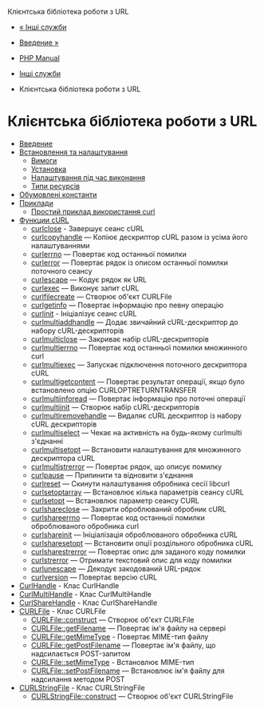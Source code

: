 Клієнтська бібліотека роботи з URL

-   [« Інші служби](refs.remote.other.md)
    
-   [Введение »](intro.curl.md)
    
-   [PHP Manual](index.md)
    
-   [Інші служби](refs.remote.other.md)
    
-   Клієнтська бібліотека роботи з URL
    

# Клієнтська бібліотека роботи з URL

-   [Введение](intro.curl.md)
-   [Встановлення та налаштування](curl.setup.md)
    -   [Вимоги](curl.requirements.md)
    -   [Установка](curl.installation.md)
    -   [Налаштування під час виконання](curl.configuration.md)
    -   [Типи ресурсів](curl.resources.md)
-   [Обумовлені константи](curl.constants.md)
-   [Приклади](curl.examples.md)
    -   [Простий приклад використання curl](curl.examples-basic.html)
-   [Функции cURL](ref.curl.md)
    -   [curlclose](function.curl-close.html) - Завершує сеанс cURL
    -   [curlcopyhandle](function.curl-copy-handle.html) — Копіює дескриптор cURL разом із усіма його налаштуваннями
    -   [curlerrno](function.curl-errno.html) — Повертає код останньої помилки
    -   [curlerror](function.curl-error.html) — Повертає рядок із описом останньої помилки поточного сеансу
    -   [curlescape](function.curl-escape.html) — Кодує рядок як URL
    -   [curlexec](function.curl-exec.html) — Виконує запит cURL
    -   [curlfilecreate](function.curl-file-create.html) — Створює об'єкт CURLFile
    -   [curlgetinfo](function.curl-getinfo.html) — Повертає інформацію про певну операцію
    -   [curlinit](function.curl-init.html) - Ініціалізує сеанс cURL
    -   [curlmultiaddhandle](function.curl-multi-add-handle.html) — Додає звичайний cURL-дескриптор до набору cURL-дескрипторів
    -   [curlmulticlose](function.curl-multi-close.html) — Закриває набір cURL-дескрипторів
    -   [curlmultierrno](function.curl-multi-errno.html) — Повертає код останньої помилки множинного curl
    -   [curlmultiexec](function.curl-multi-exec.html) — Запускає підключення поточного дескриптора cURL
    -   [curlmultigetcontent](function.curl-multi-getcontent.html) — Повертає результат операції, якщо було встановлено опцію CURLOPTRETURNTRANSFER
    -   [curlmultiinforead](function.curl-multi-info-read.html) — Повертає інформацію про поточні операції
    -   [curlmultiinit](function.curl-multi-init.html) — Створює набір cURL-дескрипторів
    -   [curlmultiremovehandle](function.curl-multi-remove-handle.html) — Видаляє cURL дескриптор із набору cURL дескрипторів
    -   [curlmultiselect](function.curl-multi-select.html) — Чекає на активність на будь-якому curlmulti з'єднанні
    -   [curlmultisetopt](function.curl-multi-setopt.html) — Встановити налаштування для множинного дескриптора cURL
    -   [curlmultistrerror](function.curl-multi-strerror.html) — Повертає рядок, що описує помилку
    -   [curlpause](function.curl-pause.html) — Припинити та відновити з'єднання
    -   [curlreset](function.curl-reset.html) — Скинути налаштування обробника сесії libcurl
    -   [curlsetoptarray](function.curl-setopt-array.html) — Встановлює кілька параметрів сеансу cURL
    -   [curlsetopt](function.curl-setopt.html) — Встановлює параметр сеансу CURL
    -   [curlshareclose](function.curl-share-close.html) — Закрити оброблюваний обробник cURL
    -   [curlshareerrno](function.curl-share-errno.html) — Повертає код останньої помилки оброблюваного обробника curl
    -   [curlshareinit](function.curl-share-init.html) — Ініціалізація оброблюваного обробника cURL
    -   [curlsharesetopt](function.curl-share-setopt.html) — Встановити опції роздільного обробника cURL
    -   [curlsharestrerror](function.curl-share-strerror.html) — Повертає опис для заданого коду помилки
    -   [curlstrerror](function.curl-strerror.html) — Отримати текстовий опис для коду помилки
    -   [curlunescape](function.curl-unescape.html) — Декодує закодований URL-рядок
    -   [curlversion](function.curl-version.html) — Повертає версію cURL
-   [CurlHandle](class.curlhandle.md) - Клас CurlHandle
-   [CurlMultiHandle](class.curlmultihandle.md) - Клас CurlMultiHandle
-   [CurlShareHandle](class.curlsharehandle.md) - Клас CurlShareHandle
-   [CURLFile](class.curlfile.md) - Клас CURLFile
    -   [CURLFile::construct](curlfile.construct.md) — Створює об'єкт CURLFile
    -   [CURLFile::getFilename](curlfile.getfilename.md) — Повертає ім'я файлу на сервері
    -   [CURLFile::getMimeType](curlfile.getmimetype.md) - Повертає MIME-тип файлу
    -   [CURLFile::getPostFilename](curlfile.getpostfilename.md) — Повертає ім'я файлу, що надсилається POST-запитом
    -   [CURLFile::setMimeType](curlfile.setmimetype.md) - Встановлює MIME-тип
    -   [CURLFile::setPostFilename](curlfile.setpostfilename.md) — Встановлює ім'я файлу для надсилання методом POST
-   [CURLStringFile](class.curlstringfile.md) - Клас CURLStringFile
    -   [CURLStringFile::construct](curlstringfile.construct.md) — Створює об'єкт CURLStringFile